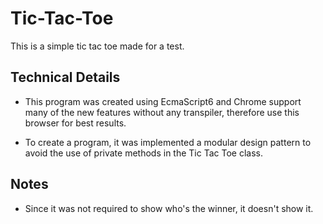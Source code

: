 # Tic-Tac-Toe

This is a simple tic tac toe made for a test.

## Technical Details

- This program was created using EcmaScript6 and Chrome support many of the new features without any transpiler, therefore use this browser for best results.

- To create a program, it was implemented a modular design pattern to avoid the use of private methods in the Tic Tac Toe class.

## Notes
- Since it was not required to show who's the winner, it doesn't show it.
